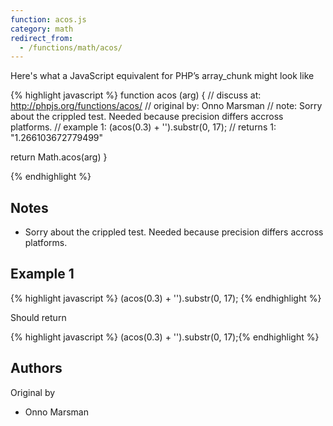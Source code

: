 ```yaml
---
function: acos.js
category: math
redirect_from:
  - /functions/math/acos/
---
```


<!-- WARNING! This file is auto generated by `npm run web:inject`, do not edit by hand -->

Here's what a JavaScript equivalent for PHP’s array_chunk might look like

{% highlight javascript %}
function acos (arg) {
  //  discuss at: http://phpjs.org/functions/acos/
  // original by: Onno Marsman
  //        note: Sorry about the crippled test. Needed because precision differs accross platforms.
  //   example 1: (acos(0.3) + '').substr(0, 17);
  //   returns 1: "1.266103672779499"

  return Math.acos(arg)
}

{% endhighlight %}

## Notes
- Sorry about the crippled test. Needed because precision differs accross platforms.

## Example 1

{% highlight javascript %}
(acos(0.3) + '').substr(0, 17);
{% endhighlight %}

Should return

{% highlight javascript %}
(acos(0.3) + '').substr(0, 17);{% endhighlight %}


## Authors


Original by

- Onno Marsman

